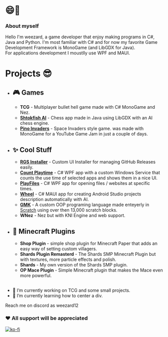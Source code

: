 # 😄👋
### About myself
Hello I'm weezard, a game developer that enjoy making programs in C#, Java and Python. I'm most familiar with C# and for now my favorite Game Development Framework is MonoGame (and LibGDX for Java).  
For applications development I moustlly use WPF and MAUI.

# Projects 😎
- ## 🎮 Games
  - **TCG** - Multiplayer bullet hell game made with C# MonoGame and Nez.
  - **[Shtokfish AI](https://github.com/weezard12/ShtokfishAI)** - Chess app made in Java using LibGDX with an AI chess engine.
  - **[Pino Invaders](https://weezard12.itch.io/pino-invaders)** - Space Invaders style game. was made with MonoGame for a YouTube Game Jam in just a couple of days.

- ## ✨ Cool Stuff
  - **[RGS Installer](https://github.com/weezard12/RGS-Installer)** - Custom UI Installer for managing GitHub Releases easily.
  - **[Count Playtime](https://github.com/weezard12/Count-Playtime)** - C# WPF app with a custom Windows Service that counts the use time of selected apps and shows them in a nice UI. 
  - **[PlayFiles](https://github.com/weezard12/PlayFiles)** - C# WPF app for opening files / websites at specific times.
  - **[Wheel](https://github.com/weezard12/Wheel)** - C# MAUI app for creating Android Studio projects description automatically with AI.
  - **[GMK](https://github.com/weezard12/GMK-Game-Maker)** - A custom OOP programing language made enteyerly in [Scratch](https://scratch.mit.edu/projects/741955786/) using over then 13,000 scratch blocks.
  - **WNez** - Nez but with KNI Engine and web support.

- ## 🔧 Minecraft Plugins
  - **Shop Plugin** - simple shop plugin for Minecraft Paper that adds an easy way of setting custom villagers.
  - **Shards Plugin Remasterd** - The Shards SMP Minecraft Plugin but with textures, more particle effects and polish.
  - **Shards** - My own version of the Shards SMP plugin.
  - **OP Mace Plugin** - Simple Minecraft plugin that makes the Mace even more powerful.

## 
- 🔭 I’m currently working on TCG and some small projects.
- 🌱 I’m currently learning how to center a div.

Reach me on discord as weezard12

### ♥️ All support will be appreciated
[![ko-fi](https://ko-fi.com/img/githubbutton_sm.svg)](https://ko-fi.com/R6R71A1ZCO)
<!--
**weezard12/weezard12** is a ✨ _special_ ✨ repository because its `README.md` (this file) appears on your GitHub profile.

Here are some ideas to get you started:

- 🔭 I’m currently working on ...
- 🌱 I’m currently learning ...
- 👯 I’m looking to collaborate on ...
- 🤔 I’m looking for help with ...
- 💬 Ask me about ...
- 📫 How to reach me: ...
- 😄 Pronouns: ...
- ⚡ Fun fact: ...
-->
